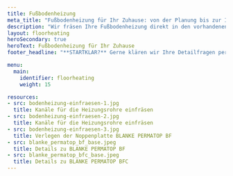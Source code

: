 ```yaml
---
title: Fußbodenheizung
meta_title: "Fußbodenheizung für Ihr Zuhause: von der Planung bis zur Installation | Terra Bodenbeläge aus Freiburg-Opfingen"
description: "Wir fräsen Ihre Fußbodenheizung direkt in den vorhandenen Estrich und machen Ihren Boden so zum Wohlfühlbereich."
layout: floorheating
heroSecondary: true
heroText: Fußbodenheizung für Ihr Zuhause
footer_headline: "**STARTKLAR?** Gerne klären wir Ihre Detailfragen persönlich. Sprechen Sie uns unverbindlich an."

menu:
  main:
    identifier: floorheating
    weight: 15

resources:
- src: bodenheizung-einfraesen-1.jpg
  title: Kanäle für die Heizungsrohre einfräsen
- src: bodenheizung-einfraesen-2.jpg
  title: Kanäle für die Heizungsrohre einfräsen
- src: bodenheizung-einfraesen-3.jpg
  title: Verlegen der Noppenplatte BLANKE PERMATOP BF
- src: blanke_permatop_bf_base.jpeg
  title: Details zu BLANKE PERMATOP BF
- src: blanke_permatop_bfc_base.jpeg
  title: Details zu BLANKE PERMATOP BFC
---
```


